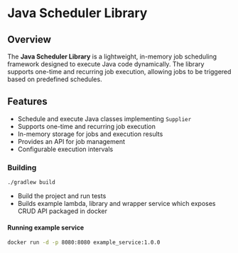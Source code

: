 # Java Scheduler Library

## Overview
The **Java Scheduler Library** is a lightweight, in-memory job scheduling framework designed to execute Java code dynamically. The library supports one-time and recurring job execution, allowing jobs to be triggered based on predefined schedules.

## Features
- Schedule and execute Java classes implementing `Supplier`
- Supports one-time and recurring job execution
- In-memory storage for jobs and execution results
- Provides an API for job management
- Configurable execution intervals


### Building
```sh
./gradlew build
```
- Build the project and run tests
- Builds example lambda, library and wrapper service which exposes CRUD API packaged in docker

#### Running example service
```sh
docker run -d -p 8080:8080 example_service:1.0.0
```